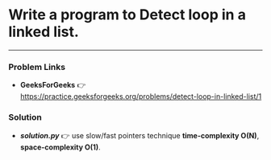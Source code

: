 # Write a program to Detect loop in a linked list.

---

### Problem Links
- **__GeeksForGeeks__** :point_right: https://practice.geeksforgeeks.org/problems/detect-loop-in-linked-list/1

### Solution
- **_solution.py_** :point_right: use slow/fast pointers technique **time-complexity O(N)**, **space-complexity O(1)**.
